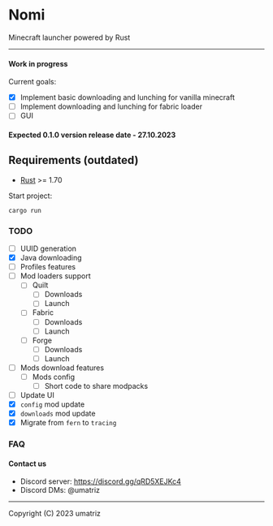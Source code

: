 # Nomi

Minecraft launcher powered by Rust

---

#### Work in progress

Current goals:

- [x] Implement basic downloading and lunching for vanilla minecraft
- [ ] Implement downloading and lunching for fabric loader
- [ ] GUI

#### Expected 0.1.0 version release date - 27.10.2023

## Requirements (outdated)

- [Rust](https://www.rust-lang.org/) >= 1.70

Start project:
```shell
cargo run
```

### TODO

- [ ] UUID generation
- [x] Java downloading
- [ ] Profiles features
- [ ] Mod loaders support
  * [ ] Quilt
    + [ ] Downloads
    + [ ] Launch
  * [ ] Fabric
    + [ ] Downloads
    + [ ] Launch
  * [ ] Forge
    + [ ] Downloads
    + [ ] Launch
- [ ] Mods download features
  * [ ] Mods config
    + [ ] Short code to share modpacks
- [ ] Update UI
- [x] `config` mod update
- [x] `downloads` mod update
- [x] Migrate from `fern` to `tracing`

### FAQ

#### Contact us

- Discord server: https://discord.gg/qRD5XEJKc4
- Discord DMs: @umatriz

---

Copyright (C) 2023  umatriz